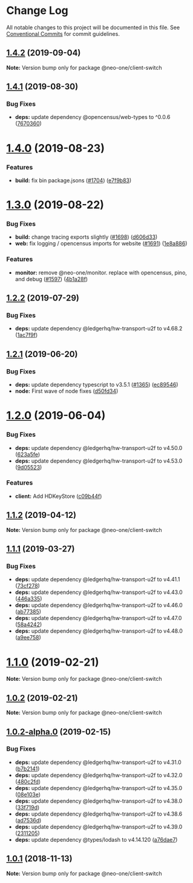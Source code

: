 # Change Log

All notable changes to this project will be documented in this file.
See [Conventional Commits](https://conventionalcommits.org) for commit guidelines.

## [1.4.2](https://github.com/neo-one-suite/neo-one/compare/@neo-one/client-switch@1.4.1...@neo-one/client-switch@1.4.2) (2019-09-04)

**Note:** Version bump only for package @neo-one/client-switch





## [1.4.1](https://github.com/neo-one-suite/neo-one/compare/@neo-one/client-switch@1.4.0...@neo-one/client-switch@1.4.1) (2019-08-30)


### Bug Fixes

* **deps:** update dependency @opencensus/web-types to ^0.0.6 ([7670360](https://github.com/neo-one-suite/neo-one/commit/7670360))





# [1.4.0](https://github.com/neo-one-suite/neo-one/compare/@neo-one/client-switch@1.3.0...@neo-one/client-switch@1.4.0) (2019-08-23)


### Features

* **build:** fix bin package.jsons ([#1704](https://github.com/neo-one-suite/neo-one/issues/1704)) ([e7f9b83](https://github.com/neo-one-suite/neo-one/commit/e7f9b83))





# [1.3.0](https://github.com/neo-one-suite/neo-one/compare/@neo-one/client-switch@1.2.2...@neo-one/client-switch@1.3.0) (2019-08-22)


### Bug Fixes

* **build:** change tracing exports slightly ([#1698](https://github.com/neo-one-suite/neo-one/issues/1698)) ([d606d33](https://github.com/neo-one-suite/neo-one/commit/d606d33))
* **web:** fix logging / opencensus imports for website ([#1691](https://github.com/neo-one-suite/neo-one/issues/1691)) ([1e8a886](https://github.com/neo-one-suite/neo-one/commit/1e8a886))


### Features

* **monitor:** remove @neo-one/monitor. replace with opencensus, pino, and debug ([#1597](https://github.com/neo-one-suite/neo-one/issues/1597)) ([4b1a28f](https://github.com/neo-one-suite/neo-one/commit/4b1a28f))





## [1.2.2](https://github.com/neo-one-suite/neo-one/compare/@neo-one/client-switch@1.2.1...@neo-one/client-switch@1.2.2) (2019-07-29)


### Bug Fixes

* **deps:** update dependency @ledgerhq/hw-transport-u2f to v4.68.2 ([1ac7f9f](https://github.com/neo-one-suite/neo-one/commit/1ac7f9f))





## [1.2.1](https://github.com/neo-one-suite/neo-one/compare/@neo-one/client-switch@1.2.0...@neo-one/client-switch@1.2.1) (2019-06-20)


### Bug Fixes

* **deps:** update dependency typescript to v3.5.1 ([#1365](https://github.com/neo-one-suite/neo-one/issues/1365)) ([ec89546](https://github.com/neo-one-suite/neo-one/commit/ec89546))
* **node:** First wave of node fixes ([d50fd34](https://github.com/neo-one-suite/neo-one/commit/d50fd34))





# [1.2.0](https://github.com/neo-one-suite/neo-one/compare/@neo-one/client-switch@1.1.2...@neo-one/client-switch@1.2.0) (2019-06-04)


### Bug Fixes

* **deps:** update dependency @ledgerhq/hw-transport-u2f to v4.50.0 ([623a5fe](https://github.com/neo-one-suite/neo-one/commit/623a5fe))
* **deps:** update dependency @ledgerhq/hw-transport-u2f to v4.53.0 ([9d05523](https://github.com/neo-one-suite/neo-one/commit/9d05523))


### Features

* **client:** Add HDKeyStore ([c09b44f](https://github.com/neo-one-suite/neo-one/commit/c09b44f))





## [1.1.2](https://github.com/neo-one-suite/neo-one/compare/@neo-one/client-switch@1.1.1...@neo-one/client-switch@1.1.2) (2019-04-12)

**Note:** Version bump only for package @neo-one/client-switch





## [1.1.1](https://github.com/neo-one-suite/neo-one/compare/@neo-one/client-switch@1.1.0...@neo-one/client-switch@1.1.1) (2019-03-27)


### Bug Fixes

* **deps:** update dependency @ledgerhq/hw-transport-u2f to v4.41.1 ([73cf278](https://github.com/neo-one-suite/neo-one/commit/73cf278))
* **deps:** update dependency @ledgerhq/hw-transport-u2f to v4.43.0 ([446a335](https://github.com/neo-one-suite/neo-one/commit/446a335))
* **deps:** update dependency @ledgerhq/hw-transport-u2f to v4.46.0 ([ab77385](https://github.com/neo-one-suite/neo-one/commit/ab77385))
* **deps:** update dependency @ledgerhq/hw-transport-u2f to v4.47.0 ([58a4242](https://github.com/neo-one-suite/neo-one/commit/58a4242))
* **deps:** update dependency @ledgerhq/hw-transport-u2f to v4.48.0 ([a9ee758](https://github.com/neo-one-suite/neo-one/commit/a9ee758))





# [1.1.0](https://github.com/neo-one-suite/neo-one/compare/@neo-one/client-switch@1.0.2...@neo-one/client-switch@1.1.0) (2019-02-21)

**Note:** Version bump only for package @neo-one/client-switch





## [1.0.2](https://github.com/neo-one-suite/neo-one/compare/@neo-one/client-switch@1.0.2-alpha.0...@neo-one/client-switch@1.0.2) (2019-02-21)

**Note:** Version bump only for package @neo-one/client-switch





## [1.0.2-alpha.0](https://github.com/neo-one-suite/neo-one/compare/@neo-one/client-switch@1.0.1...@neo-one/client-switch@1.0.2-alpha.0) (2019-02-15)


### Bug Fixes

* **deps:** update dependency @ledgerhq/hw-transport-u2f to v4.31.0 ([b7b2141](https://github.com/neo-one-suite/neo-one/commit/b7b2141))
* **deps:** update dependency @ledgerhq/hw-transport-u2f to v4.32.0 ([480c2fd](https://github.com/neo-one-suite/neo-one/commit/480c2fd))
* **deps:** update dependency @ledgerhq/hw-transport-u2f to v4.35.0 ([08e103e](https://github.com/neo-one-suite/neo-one/commit/08e103e))
* **deps:** update dependency @ledgerhq/hw-transport-u2f to v4.38.0 ([33f719d](https://github.com/neo-one-suite/neo-one/commit/33f719d))
* **deps:** update dependency @ledgerhq/hw-transport-u2f to v4.38.6 ([ad7536d](https://github.com/neo-one-suite/neo-one/commit/ad7536d))
* **deps:** update dependency @ledgerhq/hw-transport-u2f to v4.39.0 ([2311205](https://github.com/neo-one-suite/neo-one/commit/2311205))
* **deps:** update dependency @types/lodash to v4.14.120 ([a76dae7](https://github.com/neo-one-suite/neo-one/commit/a76dae7))





## [1.0.1](https://github.com/neo-one-suite/neo-one/compare/@neo-one/client-switch@1.0.0...@neo-one/client-switch@1.0.1) (2018-11-13)

**Note:** Version bump only for package @neo-one/client-switch
